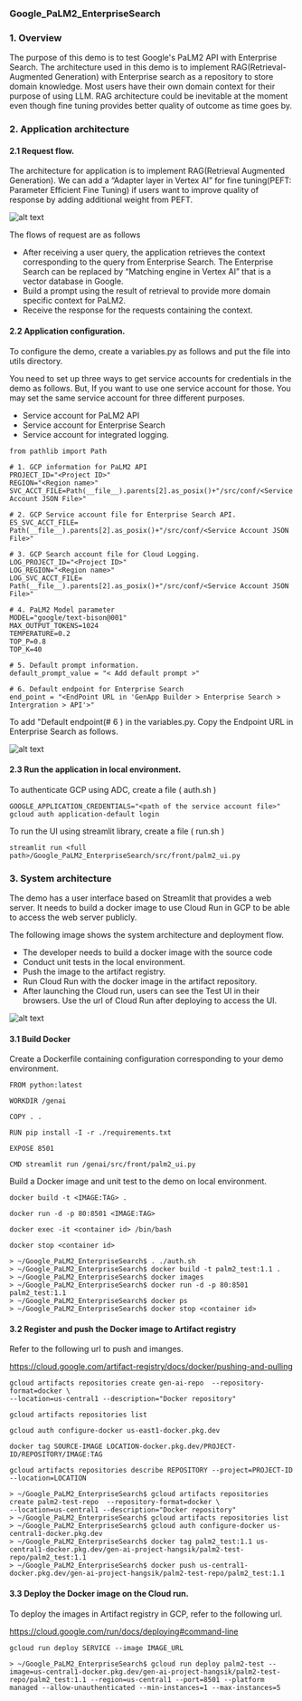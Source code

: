 ### Google_PaLM2_EnterpriseSearch

### 1. Overview
The purpose of this demo is to test Google's PaLM2 API with Enterprise Search.
The architecture used in this demo is to implement RAG(Retrieval-Augmented Generation) with Enterprise search as a repository to store domain knowledge.
Most users have their own domain context for their purpose of using LLM. RAG architecture could be inevitable at the moment even though fine tuning provides better quality of outcome as time goes by.

### 2. Application architecture

#### 2.1 Request flow.

The architecture for application is to implement RAG(Retrieval Augmented Generation). 
We can add a “Adapter layer in Vertex AI” for fine tuning(PEFT: Parameter Efficient Fine Tuning) if users want to improve quality of response by adding additional weight from PEFT.
 
![alt text](https://github.com/shins777/Google_PaLM2_EnterpriseSearch/blob/main/img/architecture.png)

The flows of request are as follows
+ After receiving a user query, the application retrieves the context corresponding to the query from Enterprise Search. The Enterprise Search can be replaced by “Matching engine in Vertex AI” that is a vector database in Google. 
+ Build a prompt using the result of retrieval to provide more domain specific context for PaLM2.
+ Receive the response for the requests containing the context. 

#### 2.2 Application configuration.

To configure the demo, create a variables.py as follows and put the file into utils directory.

You need to set up three ways to get service accounts for credentials in the demo as follows. 
But, If you want to use one service account for those. You may set the same service account for three different purposes. 
+ Service account for PaLM2 API
+ Service account for Enterprise Search
+ Service account for integrated logging.

````
from pathlib import Path

# 1. GCP information for PaLM2 API
PROJECT_ID="<Project ID>"
REGION="<Region name>"   
SVC_ACCT_FILE=Path(__file__).parents[2].as_posix()+"/src/conf/<Service Account JSON File>"

# 2. GCP Service account file for Enterprise Search API.
ES_SVC_ACCT_FILE= Path(__file__).parents[2].as_posix()+"/src/conf/<Service Account JSON File>"

# 3. GCP Search account file for Cloud Logging.
LOG_PROJECT_ID="<Project ID>"
LOG_REGION="<Region name>"
LOG_SVC_ACCT_FILE= Path(__file__).parents[2].as_posix()+"/src/conf/<Service Account JSON File>"

# 4. PaLM2 Model parameter
MODEL="google/text-bison@001"
MAX_OUTPUT_TOKENS=1024
TEMPERATURE=0.2
TOP_P=0.8
TOP_K=40

# 5. Default prompt information.
default_prompt_value = "< Add default prompt >"

# 6. Default endpoint for Enterprise Search
end_point = "<EndPoint URL in 'GenApp Builder > Enterprise Search > Intergration > API'>"

````

To add "Default endpoint(# 6 ) in the variables.py. Copy the Endpoint URL in Enterprise Search as follows.

![alt text](https://github.com/shins777/Google_PaLM2_EnterpriseSearch/blob/main/img/es_api.png)

#### 2.3 Run the application in local environment.

To authenticate GCP using ADC, create a file ( auth.sh )
````
GOOGLE_APPLICATION_CREDENTIALS="<path of the service account file>"
gcloud auth application-default login
````

To run the UI using streamlit library, create a file ( run.sh )
````
streamlit run <full path>/Google_PaLM2_EnterpriseSearch/src/front/palm2_ui.py
````

### 3. System architecture

The demo has a user interface based on Streamlit that provides a web server. 
It needs to build a docker image to use Cloud Run in GCP to be able to access the web server publicly.  

The following image shows the system architecture and deployment flow. 
+ The developer needs to build a docker image with the source code 
+ Conduct unit tests in the local environment.
+ Push the image to the artifact registry. 
+ Run Cloud Run with the docker image in the artifact repository.
+ After launching the Cloud run, users can see the Test UI in their browsers. Use the url of Cloud Run after deploying to access the UI.

![alt text](https://github.com/shins777/Google_PaLM2_EnterpriseSearch/blob/main/img/system_arch.png)

#### 3.1 Build Docker

Create a Dockerfile containing configuration corresponding to your demo environment.

````
FROM python:latest

WORKDIR /genai

COPY . .

RUN pip install -I -r ./requirements.txt

EXPOSE 8501

CMD streamlit run /genai/src/front/palm2_ui.py
````

Build a Docker image and unit test to the demo on local environment.
````
docker build -t <IMAGE:TAG> .

docker run -d -p 80:8501 <IMAGE:TAG>

docker exec -it <container id> /bin/bash

docker stop <container id>

````
````
> ~/Google_PaLM2_EnterpriseSearch$ . ./auth.sh
> ~/Google_PaLM2_EnterpriseSearch$ docker build -t palm2_test:1.1 .
> ~/Google_PaLM2_EnterpriseSearch$ docker images
> ~/Google_PaLM2_EnterpriseSearch$ docker run -d -p 80:8501 palm2_test:1.1
> ~/Google_PaLM2_EnterpriseSearch$ docker ps
> ~/Google_PaLM2_EnterpriseSearch$ docker stop <container id>

````

#### 3.2 Register and push the Docker image to Artifact registry

Refer to the following url to push and imanges. 

https://cloud.google.com/artifact-registry/docs/docker/pushing-and-pulling

````
gcloud artifacts repositories create gen-ai-repo  --repository-format=docker \
--location=us-central1 --description="Docker repository"

gcloud artifacts repositories list

gcloud auth configure-docker us-east1-docker.pkg.dev

docker tag SOURCE-IMAGE LOCATION-docker.pkg.dev/PROJECT-ID/REPOSITORY/IMAGE:TAG

gcloud artifacts repositories describe REPOSITORY --project=PROJECT-ID --location=LOCATION
````

````
> ~/Google_PaLM2_EnterpriseSearch$ gcloud artifacts repositories create palm2-test-repo  --repository-format=docker \
--location=us-central1 --description="Docker repository"
> ~/Google_PaLM2_EnterpriseSearch$ gcloud artifacts repositories list
> ~/Google_PaLM2_EnterpriseSearch$ gcloud auth configure-docker us-central1-docker.pkg.dev
> ~/Google_PaLM2_EnterpriseSearch$ docker tag palm2_test:1.1 us-central1-docker.pkg.dev/gen-ai-project-hangsik/palm2-test-repo/palm2_test:1.1
> ~/Google_PaLM2_EnterpriseSearch$ docker push us-central1-docker.pkg.dev/gen-ai-project-hangsik/palm2-test-repo/palm2_test:1.1
````

#### 3.3 Deploy the Docker image on the Cloud run.

To deploy the images in Artifact registry in GCP, refer to the following url. 

https://cloud.google.com/run/docs/deploying#command-line

````
gcloud run deploy SERVICE --image IMAGE_URL

> ~/Google_PaLM2_EnterpriseSearch$ gcloud run deploy palm2-test --image=us-central1-docker.pkg.dev/gen-ai-project-hangsik/palm2-test-repo/palm2_test:1.1 --region=us-central1 --port=8501 --platform managed --allow-unauthenticated --min-instances=1 --max-instances=5

````
